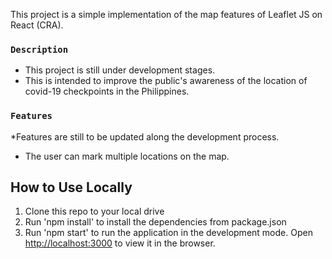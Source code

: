 This project is a simple implementation of the map features of Leaflet JS on React (CRA).

### `Description`
-  This project is still under development stages.
-  This is intended to improve the public's awareness of the location of covid-19 checkpoints in the Philippines.

### `Features`
*Features are still to be updated along the development process.

-   The user can mark multiple locations on the map.


## How to Use Locally

1. Clone this repo to your local drive
2. Run 'npm install' to install the dependencies from package.json
3. Run 'npm start' to run the application in the development mode. Open [http://localhost:3000](http://localhost:3000) to view it in the browser.